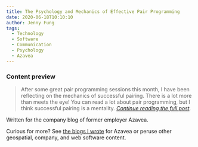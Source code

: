 ```yaml
---
title: The Psychology and Mechanics of Effective Pair Programming
date: 2020-06-18T10:10:10
author: Jenny Fung
tags:
  - Technology
  - Software
  - Communication
  - Psychology
  - Azavea
---
```


### Content preview
> After some great pair programming sessions this month, I have been reflecting on the mechanics of successful pairing. There is a lot more than meets the eye! You can read a lot about pair programming, but I think successful pairing is a mentality. *[Continue reading the full post][original post].*

Written for the company blog of former employer Azavea.

Curious for more? See [the blogs I wrote][my blogs] for Azavea or peruse other geospatial, company, and web software content.

[original post]: https://www.azavea.com/blog/2020/06/18/this-month-we-learned-may-2020/#effective_pair_programming
[my blogs]: https://www.azavea.com/blog/author/jfung/
[Azavea blog]: https://www.azavea.com/blog/